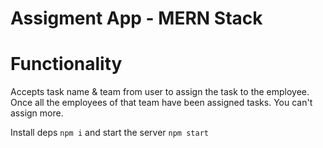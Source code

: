 # Assigment App - MERN Stack

# Functionality 
Accepts task name & team from user to assign the task to the employee.
Once all the employees of that team have been assigned tasks. You can't assign more.

Install deps `npm i` and start the server `npm start`
